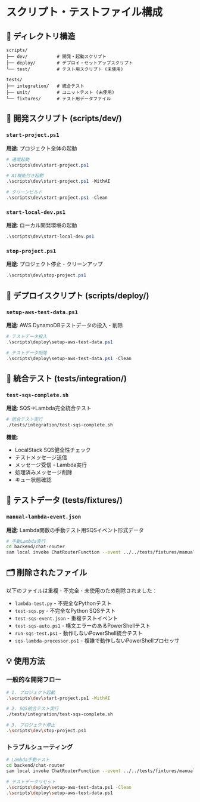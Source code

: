 # スクリプト・テストファイル構成

## 📁 ディレクトリ構造

```
scripts/
├── dev/           # 開発・起動スクリプト
├── deploy/        # デプロイ・セットアップスクリプト
└── test/          # テスト用スクリプト (未使用)

tests/
├── integration/   # 統合テスト
├── unit/          # ユニットテスト (未使用)
└── fixtures/      # テスト用データファイル
```

## 🚀 開発スクリプト (scripts/dev/)

### `start-project.ps1`
**用途**: プロジェクト全体の起動
```powershell
# 通常起動
.\scripts\dev\start-project.ps1

# AI機能付き起動
.\scripts\dev\start-project.ps1 -WithAI

# クリーンビルド
.\scripts\dev\start-project.ps1 -Clean
```

### `start-local-dev.ps1`
**用途**: ローカル開発環境の起動
```powershell
.\scripts\dev\start-local-dev.ps1
```

### `stop-project.ps1`
**用途**: プロジェクト停止・クリーンアップ
```powershell
.\scripts\dev\stop-project.ps1
```

## 🚢 デプロイスクリプト (scripts/deploy/)

### `setup-aws-test-data.ps1`
**用途**: AWS DynamoDBテストデータの投入・削除
```powershell
# テストデータ投入
.\scripts\deploy\setup-aws-test-data.ps1

# テストデータ削除
.\scripts\deploy\setup-aws-test-data.ps1 -Clean
```

## 🧪 統合テスト (tests/integration/)

### `test-sqs-complete.sh`
**用途**: SQS→Lambda完全統合テスト
```bash
# 統合テスト実行
./tests/integration/test-sqs-complete.sh
```

**機能**:
- LocalStack SQS健全性チェック
- テストメッセージ送信
- メッセージ受信・Lambda実行
- 処理済みメッセージ削除
- キュー状態確認

## 📄 テストデータ (tests/fixtures/)

### `manual-lambda-event.json`
**用途**: Lambda関数の手動テスト用SQSイベント形式データ
```bash
# 手動Lambda実行
cd backend/chat-router
sam local invoke ChatRouterFunction --event ../../tests/fixtures/manual-lambda-event.json
```

## 🗂️ 削除されたファイル

以下のファイルは重複・不完全・未使用のため削除されました：

- `lambda-test.py` - 不完全なPythonテスト
- `test-sqs.py` - 不完全なPython SQSテスト  
- `test-sqs-event.json` - 重複テストイベント
- `test-sqs-auto.ps1` - 構文エラーのあるPowerShellテスト
- `run-sqs-test.ps1` - 動作しないPowerShell統合テスト
- `sqs-lambda-processor.ps1` - 複雑で動作しないPowerShellプロセッサ

## 💡 使用方法

### 一般的な開発フロー
```bash
# 1. プロジェクト起動
.\scripts\dev\start-project.ps1 -WithAI

# 2. SQS統合テスト実行  
./tests/integration/test-sqs-complete.sh

# 3. プロジェクト停止
.\scripts\dev\stop-project.ps1
```

### トラブルシューティング
```bash
# Lambda手動テスト
cd backend/chat-router
sam local invoke ChatRouterFunction --event ../../tests/fixtures/manual-lambda-event.json

# テストデータリセット
.\scripts\deploy\setup-aws-test-data.ps1 -Clean
.\scripts\deploy\setup-aws-test-data.ps1
```